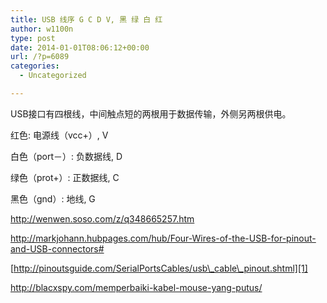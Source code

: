 ```yaml
---
title: USB 线序 G C D V, 黑 绿 白 红
author: w1100n
type: post
date: 2014-01-01T08:06:12+00:00
url: /?p=6089
categories:
  - Uncategorized

---
```

USB接口有四根线，中间触点短的两根用于数据传输，外侧另两根供电。
  
红色: 电源线（vcc+）, V
  
白色（port－）: 负数据线, D
  
绿色（prot+）: 正数据线, C
  
黑色（gnd）: 地线, G

<http://wenwen.soso.com/z/q348665257.htm>

<http://markjohann.hubpages.com/hub/Four-Wires-of-the-USB-for-pinout-and-USB-connectors#>

[http://pinoutsguide.com/SerialPortsCables/usb\_cable\_pinout.shtml][1]

<http://blacxspy.com/memperbaiki-kabel-mouse-yang-putus/>

 [1]: http://pinoutsguide.com/SerialPortsCables/usb_cable_pinout.shtml